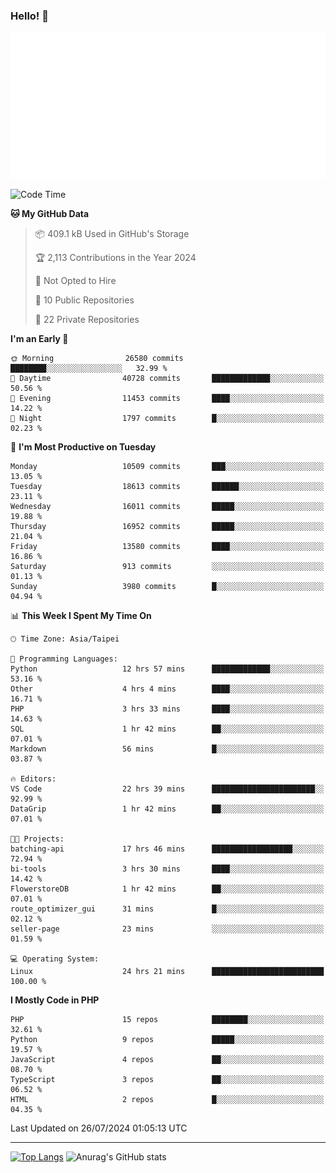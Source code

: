 ### Hello! 👋

![Metrics](/metrics.classic.svg)

<!--START_SECTION:waka-->
![Code Time](http://img.shields.io/badge/Code%20Time-1%2C671%20hrs%2053%20mins-blue)

**🐱 My GitHub Data** 

> 📦 409.1 kB Used in GitHub's Storage 
 > 
> 🏆 2,113 Contributions in the Year 2024
 > 
> 🚫 Not Opted to Hire
 > 
> 📜 10 Public Repositories 
 > 
> 🔑 22 Private Repositories 
 > 
**I'm an Early 🐤** 

```text
🌞 Morning                26580 commits       ████████░░░░░░░░░░░░░░░░░   32.99 % 
🌆 Daytime                40728 commits       █████████████░░░░░░░░░░░░   50.56 % 
🌃 Evening                11453 commits       ████░░░░░░░░░░░░░░░░░░░░░   14.22 % 
🌙 Night                  1797 commits        █░░░░░░░░░░░░░░░░░░░░░░░░   02.23 % 
```
📅 **I'm Most Productive on Tuesday** 

```text
Monday                   10509 commits       ███░░░░░░░░░░░░░░░░░░░░░░   13.05 % 
Tuesday                  18613 commits       ██████░░░░░░░░░░░░░░░░░░░   23.11 % 
Wednesday                16011 commits       █████░░░░░░░░░░░░░░░░░░░░   19.88 % 
Thursday                 16952 commits       █████░░░░░░░░░░░░░░░░░░░░   21.04 % 
Friday                   13580 commits       ████░░░░░░░░░░░░░░░░░░░░░   16.86 % 
Saturday                 913 commits         ░░░░░░░░░░░░░░░░░░░░░░░░░   01.13 % 
Sunday                   3980 commits        █░░░░░░░░░░░░░░░░░░░░░░░░   04.94 % 
```


📊 **This Week I Spent My Time On** 

```text
🕑︎ Time Zone: Asia/Taipei

💬 Programming Languages: 
Python                   12 hrs 57 mins      █████████████░░░░░░░░░░░░   53.16 % 
Other                    4 hrs 4 mins        ████░░░░░░░░░░░░░░░░░░░░░   16.71 % 
PHP                      3 hrs 33 mins       ████░░░░░░░░░░░░░░░░░░░░░   14.63 % 
SQL                      1 hr 42 mins        ██░░░░░░░░░░░░░░░░░░░░░░░   07.01 % 
Markdown                 56 mins             █░░░░░░░░░░░░░░░░░░░░░░░░   03.87 % 

🔥 Editors: 
VS Code                  22 hrs 39 mins      ███████████████████████░░   92.99 % 
DataGrip                 1 hr 42 mins        ██░░░░░░░░░░░░░░░░░░░░░░░   07.01 % 

🐱‍💻 Projects: 
batching-api             17 hrs 46 mins      ██████████████████░░░░░░░   72.94 % 
bi-tools                 3 hrs 30 mins       ████░░░░░░░░░░░░░░░░░░░░░   14.42 % 
FlowerstoreDB            1 hr 42 mins        ██░░░░░░░░░░░░░░░░░░░░░░░   07.01 % 
route_optimizer_gui      31 mins             █░░░░░░░░░░░░░░░░░░░░░░░░   02.12 % 
seller-page              23 mins             ░░░░░░░░░░░░░░░░░░░░░░░░░   01.59 % 

💻 Operating System: 
Linux                    24 hrs 21 mins      █████████████████████████   100.00 % 
```

**I Mostly Code in PHP** 

```text
PHP                      15 repos            ████████░░░░░░░░░░░░░░░░░   32.61 % 
Python                   9 repos             █████░░░░░░░░░░░░░░░░░░░░   19.57 % 
JavaScript               4 repos             ██░░░░░░░░░░░░░░░░░░░░░░░   08.70 % 
TypeScript               3 repos             ██░░░░░░░░░░░░░░░░░░░░░░░   06.52 % 
HTML                     2 repos             █░░░░░░░░░░░░░░░░░░░░░░░░   04.35 % 
```




 Last Updated on 26/07/2024 01:05:13 UTC
<!--END_SECTION:waka-->

<hr>

<span style="display:inline-block">[![Top Langs](https://github-readme-stats.vercel.app/api/top-langs/?username=maureendadap&layout=compact&theme=transparent)](https://github.com/anuraghazra/github-readme-stats)</span>
<span style="display:inline-block">![Anurag's GitHub stats](https://github-readme-stats.vercel.app/api?username=maureendadap&show_icons=true&theme=transparent&count_private=true)</span>

<!--
**MaureenDadap/maureendadap** is a ✨ _special_ ✨ repository because its `README.md` (this file) appears on your GitHub profile.

Here are some ideas to get you started:

- 🔭 I’m currently working on ...
- 🌱 I’m currently learning ...
- 👯 I’m looking to collaborate on ...
- 🤔 I’m looking for help with ...
- 💬 Ask me about ...
- 📫 How to reach me: ...
- 😄 Pronouns: ...
- ⚡ Fun fact: ...
-->
